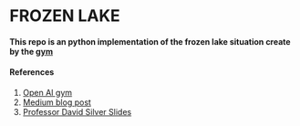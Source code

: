 # FROZEN LAKE

#### This repo is an python implementation of the frozen lake situation create by the [gym](https://gym.openai.com/envs/FrozenLake-v0/)





#### References

1. [Open AI gym](https://gym.openai.com)
2. [Medium blog post](https://towardsdatascience.com/reinforcement-learning-an-introduction-to-the-concepts-applications-and-code-ced6fbfd882d)
3. [Professor David Silver Slides](http://www0.cs.ucl.ac.uk/staff/d.silver/web/Teaching.html)